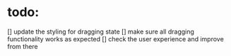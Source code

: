 # todo:

[] update the styling for dragging state
[] make sure all dragging functionality works as expected
[] check the user experience and improve from there
